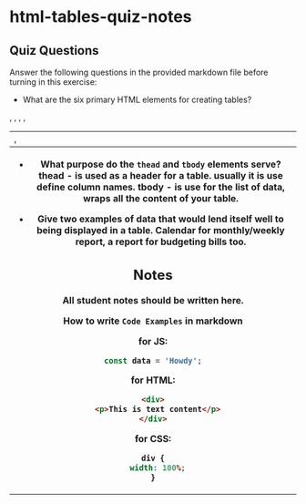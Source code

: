 # html-tables-quiz-notes

## Quiz Questions

Answer the following questions in the provided markdown file before turning in this exercise:

- What are the six primary HTML elements for creating tables?
<table>, <thead>, <tbody>, <td>, <tr>, <th>

- What purpose do the `thead` and `tbody` elements serve?
  thead - is used as a header for a table. usually it is use define column names.
  tbody - is use for the list of data, wraps all the content of your table.

- Give two examples of data that would lend itself well to being displayed in a table.
  Calendar for monthly/weekly report, a report for budgeting bills too.

## Notes

All student notes should be written here.

How to write `Code Examples` in markdown

for JS:

```javascript
const data = 'Howdy';
```

for HTML:

```html
<div>
  <p>This is text content</p>
</div>
```

for CSS:

```css
div {
  width: 100%;
}
```
